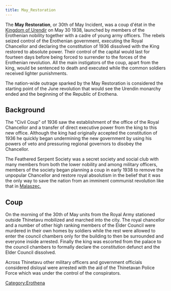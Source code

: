 ```yaml
---
title: May_Restoration
---
```

The **May Restoration**, or 30th of May Incident, was a coup d'état in
the [Kingdom of Urendir](Erothena "wikilink") on May 30 1938, launched
by members of the Erothenian nobility together with a cadre of young
army officers. The rebels seized control of the Erothenian government,
executing the Royal Chancellor and declaring the constitution of 1936
dissolved with the King restored to absolute power. Their control of the
capital would last for fourteen days before being forced to surrender to
the forces of the Erothenian revolution. All the main instigators of the
coup, apart from the king, would be sentenced to death and executed
while the common soldiers received lighter punishments.

The nation-wide outrage sparked by the May Restoration is considered the
starting point of the June revolution that would see the Urendin
monarchy ended and the beginning of the Republic of Erothena.

## Background

The "Civil Coup" of 1936 saw the establishment of the office of the
Royal Chancellor and a transfer of direct executive power from the king
to this new office. Although the king had originally accepted the
constitution of 1936 he quickly began undermining the new government by
using his powers of veto and pressuring regional governors to disobey
the Chancellor.

The Feathered Serpent Society was a secret society and social club with
many members from both the lower nobility and among military officers,
members of the society began planning a coup in early 1938 to remove the
unpopular Chancellor and restore royal absolutism in the belief that it
was the only way to save the nation from an imminent communist
revolution like that in [Malaszec.](Malaszec. "wikilink")

## Coup

On the morning of the 30th of May units from the Royal Army stationed
outside Thinetavu mobilized and marched into the city. The royal
chancellor and a number of other high ranking members of the Elder
Council were murdered in their own homes by soldiers while the rest were
allowed to enter the council chambers only for the building to then be
surrounded and everyone inside arrested. Finally the king was escorted
from the palace to the council chambers to formally declare the
constitution defunct and the Elder Council dissolved.

Across Thinetavu other military officers and government officials
considered disloyal were arrested with the aid of the Thinetavan Police
Force which was under the control of the conspirators.

[Category:Erothena](Category:Erothena "wikilink")